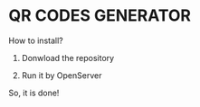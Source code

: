 QR CODES GENERATOR
==
How to install?

1. Donwload the repository

2. Run it by OpenServer

So, it is done!
